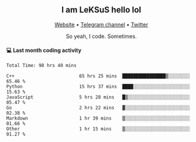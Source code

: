 <h2 align="center">I am LeKSuS hello lol</h2>
<div align="center">
  <a href="https://leksus.net">Website</a> •
  <a href="https://t.me/leksus_was_here">Telegram channel</a> •
  <a href="https://twitter.com/___LeKSuS___">Twitter</a>
</div>
<p align="center">So yeah, I code. Sometimes.</p>

#### :computer: Last month coding activity
<!--START_SECTION:waka-->

```text
Total Time: 98 hrs 40 mins

C++                        65 hrs 25 mins  ████████████████▒░░░░░░░░   65.46 %
Python                     15 hrs 37 mins  ████░░░░░░░░░░░░░░░░░░░░░   15.63 %
JavaScript                 5 hrs 28 mins   █▒░░░░░░░░░░░░░░░░░░░░░░░   05.47 %
Go                         2 hrs 22 mins   ▓░░░░░░░░░░░░░░░░░░░░░░░░   02.38 %
Markdown                   1 hr 39 mins    ▒░░░░░░░░░░░░░░░░░░░░░░░░   01.66 %
Other                      1 hr 15 mins    ▒░░░░░░░░░░░░░░░░░░░░░░░░   01.27 %
```

<!--END_SECTION:waka-->

<!-- flag{4_l0t_0f_1nter35t1ng_th1ng5_4r3_1n_publ1c_d0m41n} -->

